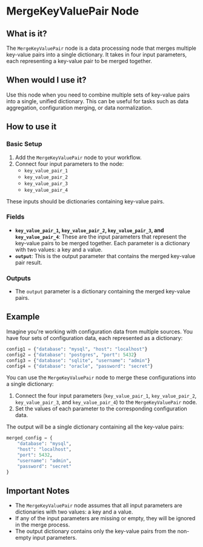 # MergeKeyValuePair Node

## What is it?

The `MergeKeyValuePair` node is a data processing node that merges multiple key-value pairs into a single dictionary. It takes in four input parameters, each representing a key-value pair to be merged together.

## When would I use it?

Use this node when you need to combine multiple sets of key-value pairs into a single, unified dictionary. This can be useful for tasks such as data aggregation, configuration merging, or data normalization.

## How to use it

### Basic Setup

1. Add the `MergeKeyValuePair` node to your workflow.
2. Connect four input parameters to the node:
	* `key_value_pair_1`
	* `key_value_pair_2`
	* `key_value_pair_3`
	* `key_value_pair_4`

These inputs should be dictionaries containing key-value pairs.

### Fields

- **`key_value_pair_1`, `key_value_pair_2`, `key_value_pair_3`, and `key_value_pair_4`**: These are the input parameters that represent the key-value pairs to be merged together. Each parameter is a dictionary with two values: a key and a value.
- **`output`**: This is the output parameter that contains the merged key-value pair result.

### Outputs

- The `output` parameter is a dictionary containing the merged key-value pairs.

## Example

Imagine you're working with configuration data from multiple sources. You have four sets of configuration data, each represented as a dictionary:

```python
config1 = {"database": "mysql", "host": "localhost"}
config2 = {"database": "postgres", "port": 5432}
config3 = {"database": "sqlite", "username": "admin"}
config4 = {"database": "oracle", "password": "secret"}
```

You can use the `MergeKeyValuePair` node to merge these configurations into a single dictionary:

1. Connect the four input parameters (`key_value_pair_1`, `key_value_pair_2`, `key_value_pair_3`, and `key_value_pair_4`) to the `MergeKeyValuePair` node.
2. Set the values of each parameter to the corresponding configuration data.

The output will be a single dictionary containing all the key-value pairs:

```python
merged_config = {
    "database": "mysql",
    "host": "localhost",
    "port": 5432,
    "username": "admin",
    "password": "secret"
}
```

## Important Notes

- The `MergeKeyValuePair` node assumes that all input parameters are dictionaries with two values: a key and a value.
- If any of the input parameters are missing or empty, they will be ignored in the merge process.
- The output dictionary contains only the key-value pairs from the non-empty input parameters.